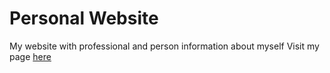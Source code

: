 # Personal Website

My website with professional and person information about myself
Visit my page [here](http://enochtang.me)


